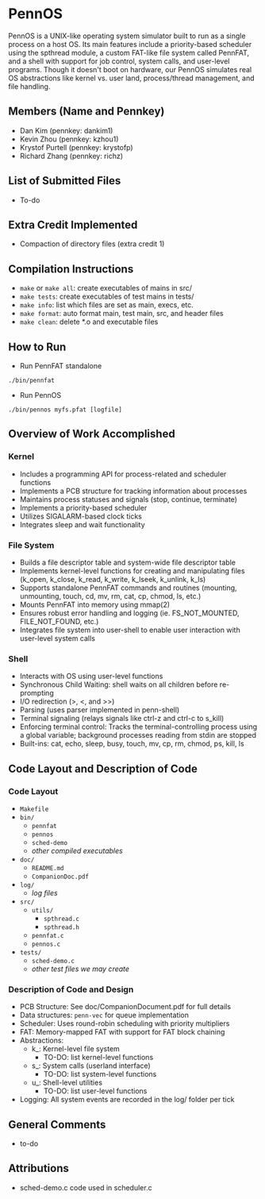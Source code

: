 # PennOS
PennOS is a UNIX-like operating system simulator built to run as a single process on a host OS. Its main features include a priority-based scheduler using the spthread module, a custom FAT-like file system called PennFAT, and a shell with support for job control, system calls, and user-level programs. Though it doesn't boot on hardware, our PennOS simulates real OS abstractions like kernel vs. user land, process/thread management, and file handling.

## Members (Name and Pennkey)
- Dan Kim (pennkey: dankim1)
- Kevin Zhou (pennkey: kzhou1)
- Krystof Purtell (pennkey: krystofp)
- Richard Zhang (pennkey: richz)

## List of Submitted Files
- To-do

## Extra Credit Implemented
- Compaction of directory files (extra credit 1)

## Compilation Instructions
- `make` or `make all`: create executables of mains in src/
- `make tests`: create executables of test mains in tests/
- `make info`: list which files are set as main, execs, etc.
- `make format`: auto format main, test main, src, and header files
- `make clean`: delete *.o and executable files

## How to Run
- Run PennFAT standalone
```
./bin/pennfat
```
- Run PennOS
```
./bin/pennos myfs.pfat [logfile]
```

## Overview of Work Accomplished

### Kernel
- Includes a programming API for process-related and scheduler functions
- Implements a PCB structure for tracking information about processes
- Maintains process statuses and signals (stop, continue, terminate)
- Implements a priority-based scheduler
- Utilizes SIGALARM-based clock ticks
- Integrates sleep and wait functionality

### File System
- Builds a file descriptor table and system-wide file descriptor table
- Implements kernel-level functions for creating and manipulating files (k_open, k_close, k_read, k_write, k_lseek, k_unlink, k_ls)
- Supports standalone PennFAT commands and routines (mounting, unmounting, touch, cd, mv, rm, cat, cp, chmod, ls, etc.)
- Mounts PennFAT into memory using mmap(2)
- Ensures robust error handling and logging (ie. FS_NOT_MOUNTED, FILE_NOT_FOUND, etc.)
- Integrates file system into user-shell to enable user interaction with user-level system calls

### Shell
- Interacts with OS using user-level functions
- Synchronous Child Waiting: shell waits on all children before re-prompting
- I/O redirection (>, <, and >>)
- Parsing (uses parser implemented in penn-shell)
- Terminal signaling (relays signals like ctrl-z and ctrl-c to s_kill)
- Enforcing terminal control: Tracks the terminal-controlling process using a global variable; background processes reading from stdin are stopped
- Built-ins: cat, echo, sleep, busy, touch, mv, cp, rm, chmod, ps, kill, ls

## Code Layout and Description of Code

### Code Layout
- `Makefile`
- `bin/`
    - `pennfat`
    - `pennos`
    - `sched-demo`
    - *other compiled executables*
- `doc/`
    - `README.md`
    - `CompanionDoc.pdf`
- `log/`
    - *log files*
- `src/`
    - `utils/`
        - `spthread.c`
        - `spthread.h`
    - `pennfat.c`
    - `pennos.c`
- `tests/`
    - `sched-demo.c`
    - *other test files we may create*

### Description of Code and Design
- PCB Structure: See doc/CompanionDocument.pdf for full details
- Data structures: `penn-vec` for queue implementation
- Scheduler: Uses round-robin scheduling with priority multipliers
- FAT: Memory-mapped FAT with support for FAT block chaining
- Abstractions:
    - k_: Kernel-level file system
        - TO-DO: list kernel-level functions
    - s_: System calls (userland interface)
        - TO-DO: list system-level functions
    - u_: Shell-level utilities
        - TO-DO: list user-level functions
- Logging: All system events are recorded in the log/ folder per tick

## General Comments
- to-do

## Attributions
- sched-demo.c code used in scheduler.c